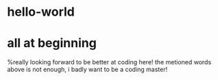 # hello-world
all at beginning
========================================
%really looking forward to be better at coding here!
the metioned words above is not enough, i badly want to be a coding master!
